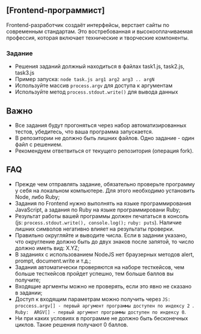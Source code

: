 ## [Frontend-программист]
Frontend-разработчик создаёт интерфейсы, верстает сайты по современным стандартам. Это востребованная и высокооплачиваемая профессия, которая включает технические и творческие компоненты.

### Задание
* Решения заданий должный находиться в файлах task1.js, task2.js, task3.js
* Пример запуска: `node task.js arg1 arg2 arg3 .. argN`
* Используйте массив `process.argv` для доступа к аргументам
* Используйте метод `process.stdout.write()` для вывода данных

## Важно
* Все задания будут прогоняться через набор автоматизированных тестов, убедитесь, что ваша программа запускается. 
* В репозитории не должно быть лишних файлов. Одно задание - один файл с решением.
* Рекомендуем ответвиться от текущего репозитория (операция fork). 


## FAQ
 * Прежде чем отправлять задание, обязательно проверьте программу у себя на локальном компьютере. Для этого необходимо установить Node, либо Ruby;
 * Задания по Frontend нужно выполнять на языке программирования JavaScript, а задания по Ruby на языке программировани Ruby;
 * Результат работы вашей программы должен печататься в консоль (js: `process.stdout.write(), console.log();` `ruby: puts`). Наличие лишних символов негативно влияет на результаты проверки.
 * Правильно округляйте и выводите числа. Если в задании указано, что округление должно быть до двух знаков после запятой, то число должно иметь вид: X.YZ;
 * В заданиях с использованием NodeJS нет браузерных методов alert, prompt, document.write и т.д.;
 * Задания автоматически проверяются на наборе тесткейсов, чем больше тесткейсов пройдет успешно, тем больше баллов вы получите;
 * Входящие аргменты можно не проверять, если это явно не сказано в задании;
 * Доступ к входящим параметрам можно получить через
   `JS:    proccess.argv[] - первый аргумент программы доступен по индексу 2 `.  
   `Ruby:  ARGV[] - первый аргумент программы доступен по индексу 0`.  
 * Ни при каких условиях в программе не должно быть бесконечных циклов. Такие решения получают 0 баллов.
